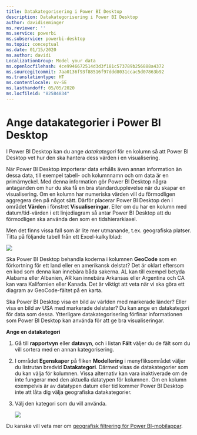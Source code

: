 ```yaml
---
title: Datakategorisering i Power BI Desktop
description: Datakategorisering i Power BI Desktop
author: davidiseminger
ms.reviewer: ''
ms.service: powerbi
ms.subservice: powerbi-desktop
ms.topic: conceptual
ms.date: 01/15/2020
ms.author: davidi
LocalizationGroup: Model your data
ms.openlocfilehash: 4ce9946672514d3d3f181c573789b256888a4372
ms.sourcegitcommit: 7aa0136f93f88516f97ddd8031ccac5d07863b92
ms.translationtype: HT
ms.contentlocale: sv-SE
ms.lasthandoff: 05/05/2020
ms.locfileid: "82584834"
---
```

# <a name="specify-data-categories-in-power-bi-desktop"></a>Ange datakategorier i Power BI Desktop
I Power BI Desktop kan du ange *datakategori* för en kolumn så att Power BI Desktop vet hur den ska hantera dess värden i en visualisering.

När Power BI Desktop importerar data erhålls även annan information än dessa data, till exempel tabell- och kolumnnamn och om data är en primärnyckel. Med denna information gör Power BI Desktop några antaganden om hur du ska få en bra standardupplevelse när du skapar en visualisering.
Om en kolumn har numeriska värden vill du förmodligen aggregera den på något sätt. Därför placerar Power BI Desktop den i området **Värden** i fönstret **Visualiseringar**. Eller om du har en kolumn med datum/tid-värden i ett linjediagram så antar Power BI Desktop att du förmodligen ska använda den som en tidshierarkiaxel.

Men det finns vissa fall som är lite mer utmanande, t.ex. geografiska platser. Titta på följande tabell från ett Excel-kalkylblad:

![](media/desktop-data-categorization/datacategorizationtable.png)

Ska Power BI Desktop behandla koderna i kolumnen **GeoCode** som en förkortning för ett land eller en amerikansk delstat?  Det är oklart eftersom en kod som denna kan innebära båda sakerna. AL kan till exempel betyda Alabama eller Albanien, AR kan innebära Arkansas eller Argentina och CA kan vara Kalifornien eller Kanada. Det är viktigt att veta när vi ska göra ett diagram av GeoCode-fältet på en karta. 

Ska Power BI Desktop visa en bild av världen med markerade länder? Eller visa en bild av USA med markerade delstater?  Du kan ange en datakategori för data som dessa. Ytterligare datakategorisering förfinar informationen som Power BI Desktop kan använda för att ge bra visualiseringar.  

**Ange en datakategori**

1. Gå till **rapportvyn** eller **datavyn**, och i listan **Fält** väljer du de fält som du vill sortera med en annan kategorisering.
2. I området **Egenskaper** på fliken **Modellering** i menyfliksområdet väljer du listrutan bredvid **Datakategori**.  Därmed visas de datakategorier som du kan välja för kolumnen. Vissa alternativ kan vara inaktiverade om de inte fungerar med den aktuella datatypen för kolumnen.  Om en kolumn exempelvis är av datatypen datum eller tid kommer Power BI Desktop inte att låta dig välja geografiska datakategorier. 
3. Välj den kategori som du vill använda.

   ![](media/desktop-data-categorization/desktop-data-categorization.png)

Du kanske vill veta mer om [geografisk filtrering för Power BI-mobilappar](desktop-mobile-geofiltering.md).

